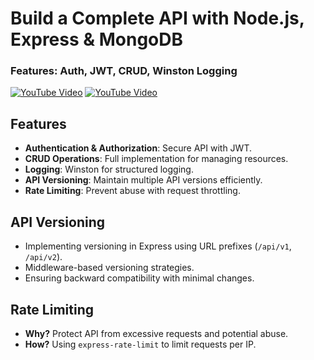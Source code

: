 # Build a Complete API with Node.js, Express & MongoDB  
### Features: Auth, JWT, CRUD, Winston Logging

[![YouTube Video](https://img.shields.io/badge/Watch-YouTube-red?logo=youtube)](https://youtu.be/EMv8pc5Xo88?si=RJfc8kHPmSXOPtzY)
[![YouTube Video](https://img.shields.io/badge/Watch-YouTube-red?logo=youtube)](https://youtu.be/nBk8yR9WjL4?si=JUIFaG29dT_MRIqF)

## Features
- **Authentication & Authorization**: Secure API with JWT.
- **CRUD Operations**: Full implementation for managing resources.
- **Logging**: Winston for structured logging.
- **API Versioning**: Maintain multiple API versions efficiently.
- **Rate Limiting**: Prevent abuse with request throttling.

## API Versioning
- Implementing versioning in Express using URL prefixes (`/api/v1`, `/api/v2`).
- Middleware-based versioning strategies.
- Ensuring backward compatibility with minimal changes.

## Rate Limiting
- **Why?** Protect API from excessive requests and potential abuse.
- **How?** Using `express-rate-limit` to limit requests per IP.
